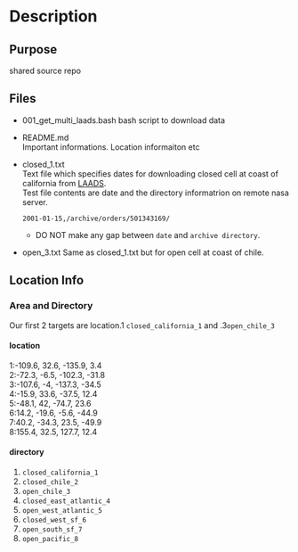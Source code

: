 # Description
## Purpose
shared source repo

## Files
- 001_get_multi_laads.bash
  bash script to download data

- README.md  
  Important informations. Location informaiton etc

- closed_1.txt  
  Text file which specifies dates for downloading closed cell at coast of california from [LAADS](https://ladsweb.modaps.eosdis.nasa.gov/search/history).    
  Test file contents are date and the directory informatrion on remote nasa server.
  ```
  2001-01-15,/archive/orders/501343169/
  ```
  * DO NOT make any gap between `date` and `archive directory`.

- open_3.txt 
  Same as closed_1.txt but for open cell at coast of chile. 


## Location Info

### Area and Directory
Our first 2 targets are location.1 `closed_california_1` and .3`open_chile_3`


#### location
1:-109.6, 32.6, -135.9, 3.4    
2:-72.3, -6.5, -102.3, -31.8   
3:-107.6, -4, -137.3, -34.5  
4:-15.9, 33.6, -37.5, 12.4  
5:-48.1, 42, -74.7, 23.6  
6:14.2, -19.6, -5.6, -44.9  
7:40.2, -34.3, 23.5, -49.9  
8:155.4, 32.5, 127.7, 12.4  

#### directory
1. `closed_california_1`
2. `closed_chile_2`
3. `open_chile_3`
4. `closed_east_atlantic_4`
5. `open_west_atlantic_5`
6. `closed_west_sf_6`
7. `open_south_sf_7`
8. `open_pacific_8`

